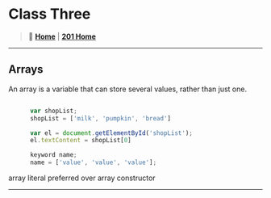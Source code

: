 # Class Three

> 🏡 [**Home**](https://mistidinzy.github.io/ReadingNotes/)
|
> [**201 Home**](/201home.md)

_____

## Arrays

  An array is a variable that can store several values, rather than just one.

``` javascript

      var shopList;
      shopList = ['milk', 'pumpkin', 'bread']

      var el = document.getElementById('shopList');
      el.textContent = shopList[0]

      keyword name;
      name = ['value', 'value', 'value'];

```

array literal preferred over array constructor

_____
